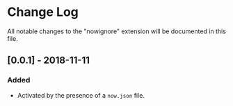 # Change Log
All notable changes to the "nowignore" extension will be documented in this file.

## [0.0.1] - 2018-11-11
### Added
- Activated by the presence of a `now.json` file.